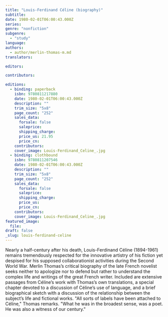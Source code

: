 ```yaml
---
title: "Louis-Ferdinand Céline (biography)"
subtitle:
date: 1980-02-01T06:00:43.000Z
series:
genre: "nonfiction"
subgenre:
  - "study"
language:
authors:
  - author/merlin-thomas-m.md
translators:

editors:

contributors:

editions:
  - binding: paperback
    isbn: 9780811217880
    date: 1980-02-01T06:00:43.000Z
    description: ""
    trim_size: "5x8"
    page_count: "252"
    sales_data:
      forsale: false
      saleprice:
      shipping_charge:
      price_us: 21.95
      price_cn:
    contributors:
    cover_image: Louis-Ferdinand_Celine_.jpg
  - binding: clothbound
    isbn: 9780811207546
    date: 1980-02-01T06:00:43.000Z
    description: ""
    trim_size: "5x8"
    page_count: "252"
    sales_data:
      forsale: false
      saleprice:
      shipping_charge:
      price_us:
      price_cn:
    contributors:
    cover_image: Louis-Ferdinand_Celine_.jpg
featured_image:
  file:
draft: false
_slug: louis-ferdinand-celine
---
```


Nearly a half-century after his death, Louis-Ferdinand Céline (1894-1961) remains tremendously respected for the innovative artistry of his fiction yet despised for his supposed collaborationist activities during the Second World War. Merlin Thomas’s critical biography of the late French novelist seeks neither to apologize nor to defend but rather to understand the complex life and writings of the great French writer. Included are extensive passages from Céline’s work with Thomas’s own translations, a special chapter devoted to a discussion of Céline’s use of language, and a brief biographical sketch with a discussion of the relationship between the subject’s life and fictional works. "All sorts of labels have been attached to Céline," Thomas remarks. "What he was in the broadest sense, was a poet. He was also a witness of our century."

